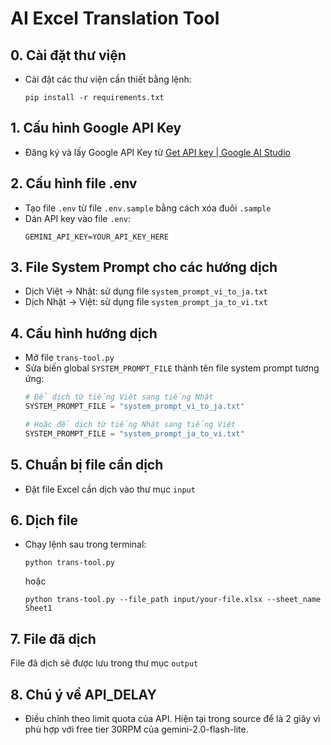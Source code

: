 # AI Excel Translation Tool

## 0. Cài đặt thư viện

- Cài đặt các thư viện cần thiết bằng lệnh:

  ```
  pip install -r requirements.txt
  ```

## 1. Cấu hình Google API Key

- Đăng ký và lấy Google API Key từ [Get API key | Google AI Studio](https://aistudio.google.com/apikey)

## 2. Cấu hình file .env

- Tạo file `.env` từ file `.env.sample` bằng cách xóa đuôi `.sample`
- Dán API key vào file `.env`:
  ```
  GEMINI_API_KEY=YOUR_API_KEY_HERE
  ```

## 3. File System Prompt cho các hướng dịch

- Dịch Việt → Nhật: sử dụng file `system_prompt_vi_to_ja.txt`
- Dịch Nhật → Việt: sử dụng file `system_prompt_ja_to_vi.txt`

## 4. Cấu hình hướng dịch

- Mở file `trans-tool.py`
- Sửa biến global `SYSTEM_PROMPT_FILE` thành tên file system prompt tương ứng:
  ```python
  # Để dịch từ tiếng Việt sang tiếng Nhật
  SYSTEM_PROMPT_FILE = "system_prompt_vi_to_ja.txt"

  # Hoặc để dịch từ tiếng Nhật sang tiếng Việt
  SYSTEM_PROMPT_FILE = "system_prompt_ja_to_vi.txt"
  ```

## 5. Chuẩn bị file cần dịch

- Đặt file Excel cần dịch vào thư mục `input`

## 6. Dịch file

- Chạy lệnh sau trong terminal:

  ```
  python trans-tool.py
  ```

  hoặc

  ```
  python trans-tool.py --file_path input/your-file.xlsx --sheet_name Sheet1
  ```

## 7. File đã dịch

File đã dịch sẽ được lưu trong thư mục `output`

## 8. Chú ý về API_DELAY

* Điều chỉnh theo limit quota của API. Hiện tại trong source để là 2 giây vì phù hợp với free tier 30RPM của gemini-2.0-flash-lite.

